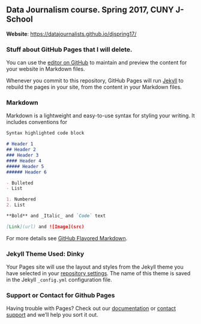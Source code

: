 ## Data Journalism course. Spring 2017, CUNY J-School
**Website**: https://datajournalists.github.io/djspring17/

<!-- In here I will add the Syllabus and other relevant materials. Beware: everything in this repository is publicly available. That means that your homeworkd exercises, comments and professor feedback will live in the open. For your reporting projects you will be asked to create a team repository and invite your professors to it. Your reporting memos, updates and questions regarding reporting projects will live in YOUR team repository (one that you have to create and keep private while you are reporting).-->


### Stuff about GitHub Pages that I will delete.

You can use the [editor on GitHub](https://github.com/datajournalists/djspring17/edit/master/README.md) to maintain and preview the content for your website in Markdown files.

Whenever you commit to this repository, GitHub Pages will run [Jekyll](https://jekyllrb.com/) to rebuild the pages in your site, from the content in your Markdown files.

### Markdown

Markdown is a lightweight and easy-to-use syntax for styling your writing. It includes conventions for

```markdown
Syntax highlighted code block

# Header 1
## Header 2
### Header 3
#### Header 4
##### Header 5
###### Header 6

- Bulleted
- List

1. Numbered
2. List

**Bold** and _Italic_ and `Code` text

[Link](url) and ![Image](src)
```

For more details see [GitHub Flavored Markdown](https://guides.github.com/features/mastering-markdown/).

### Jekyll Theme Used: Dinky

Your Pages site will use the layout and styles from the Jekyll theme you have selected in your [repository settings](https://github.com/datajournalists/djspring17/settings). The name of this theme is saved in the Jekyll `_config.yml` configuration file.

### Support or Contact for Github Pages

Having trouble with Pages? Check out our [documentation](https://help.github.com/categories/github-pages-basics/) or [contact support](https://github.com/contact) and we’ll help you sort it out.
